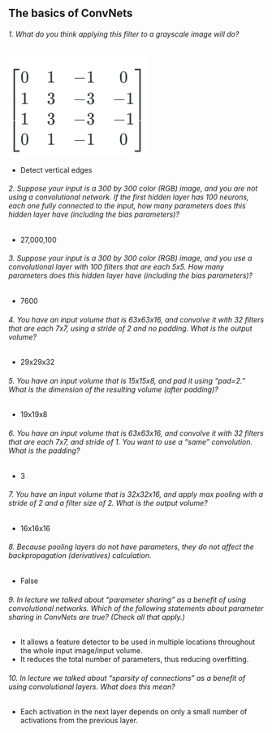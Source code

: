 ## The basics of ConvNets

###### 1. What do you think applying this filter to a grayscale image will do?
![Image of Matrix](/convolutional-neural-networks/images/matrix.png)
- Detect vertical edges
###### 2. Suppose your input is a 300 by 300 color (RGB) image, and you are not using a convolutional network. If the first hidden layer has 100 neurons, each one fully connected to the input, how many parameters does this hidden layer have (including the bias parameters)?
- 27,000,100
###### 3. Suppose your input is a 300 by 300 color (RGB) image, and you use a convolutional layer with 100 filters that are each 5x5. How many parameters does this hidden layer have (including the bias parameters)?
- 7600
###### 4. You have an input volume that is 63x63x16, and convolve it with 32 filters that are each 7x7, using a stride of 2 and no padding. What is the output volume?
- 29x29x32
###### 5. You have an input volume that is 15x15x8, and pad it using “pad=2.” What is the dimension of the resulting volume (after padding)?
- 19x19x8
###### 6. You have an input volume that is 63x63x16, and convolve it with 32 filters that are each 7x7, and stride of 1. You want to use a “same” convolution. What is the padding?
- 3
###### 7. You have an input volume that is 32x32x16, and apply max pooling with a stride of 2 and a filter size of 2. What is the output volume?
- 16x16x16
###### 8. Because pooling layers do not have parameters, they do not affect the backpropagation (derivatives) calculation.
- False
###### 9. In lecture we talked about “parameter sharing” as a benefit of using convolutional networks. Which of the following statements about parameter sharing in ConvNets are true? (Check all that apply.)
- It allows a feature detector to be used in multiple locations throughout the whole input image/input volume.
- It reduces the total number of parameters, thus reducing overfitting.
###### 10. In lecture we talked about “sparsity of connections” as a benefit of using convolutional layers. What does this mean?
- Each activation in the next layer depends on only a small number of activations from the previous layer.
